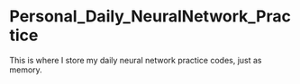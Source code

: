 # Personal_Daily_NeuralNetwork_Practice
This is where I store my daily neural network practice codes, just as memory. 
